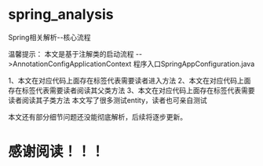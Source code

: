 # spring_analysis
Spring相关解析--核心流程



 温馨提示：
   本文是基于注解类的启动流程 -->AnnotationConfigApplicationContext
   程序入口SpringAppConfiguration.java
 
 1、本文在对应代码上面存在<down/>标签代表需要读者进入方法
 2、本文在对应代码上面存在<parent/>标签代表需要读者阅读其父类方法
 3、本文在对应代码上面存在<child/>标签代表需要读者阅读其子类方法
 本文写了很多测试entity，读者也可亲自测试
 
 
 
 
 
 本文还有部分细节问题还没能彻底解析，后续将逐步更新。
 
 # 感谢阅读！！！


